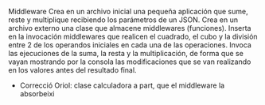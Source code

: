 Middleware
Crea en un archivo inicial una pequeña aplicación que sume, reste y multiplique recibiendo los parámetros de un JSON.
Crea en un archivo externo una clase que almacene middlewares (funciones).
Inserta en la invocación middlewares que realicen el cuadrado, el cubo y la división entre 2 de los operandos iniciales 
en cada una de las operaciones. Invoca las ejecuciones de la suma, la resta y la multiplicación, de forma que se vayan mostrando por la consola las modificaciones que se van realizando en los valores antes del resultado final.


- Correcció Oriol: clase calculadora a part, que el middleware la absorbeixi